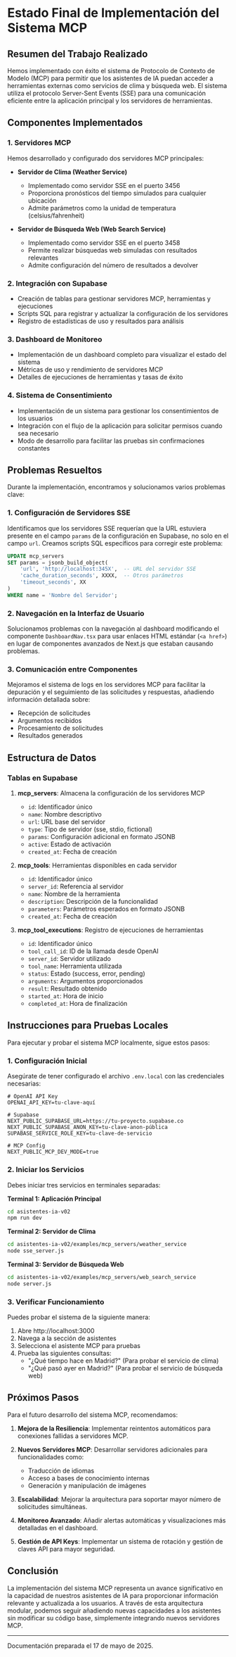 # Estado Final de Implementación del Sistema MCP

## Resumen del Trabajo Realizado

Hemos implementado con éxito el sistema de Protocolo de Contexto de Modelo (MCP) para permitir que los asistentes de IA puedan acceder a herramientas externas como servicios de clima y búsqueda web. El sistema utiliza el protocolo Server-Sent Events (SSE) para una comunicación eficiente entre la aplicación principal y los servidores de herramientas.

## Componentes Implementados

### 1. Servidores MCP

Hemos desarrollado y configurado dos servidores MCP principales:

- **Servidor de Clima (Weather Service)**
  - Implementado como servidor SSE en el puerto 3456
  - Proporciona pronósticos del tiempo simulados para cualquier ubicación
  - Admite parámetros como la unidad de temperatura (celsius/fahrenheit)

- **Servidor de Búsqueda Web (Web Search Service)**
  - Implementado como servidor SSE en el puerto 3458
  - Permite realizar búsquedas web simuladas con resultados relevantes
  - Admite configuración del número de resultados a devolver

### 2. Integración con Supabase

- Creación de tablas para gestionar servidores MCP, herramientas y ejecuciones
- Scripts SQL para registrar y actualizar la configuración de los servidores
- Registro de estadísticas de uso y resultados para análisis

### 3. Dashboard de Monitoreo

- Implementación de un dashboard completo para visualizar el estado del sistema
- Métricas de uso y rendimiento de servidores MCP
- Detalles de ejecuciones de herramientas y tasas de éxito

### 4. Sistema de Consentimiento

- Implementación de un sistema para gestionar los consentimientos de los usuarios
- Integración con el flujo de la aplicación para solicitar permisos cuando sea necesario
- Modo de desarrollo para facilitar las pruebas sin confirmaciones constantes

## Problemas Resueltos

Durante la implementación, encontramos y solucionamos varios problemas clave:

### 1. Configuración de Servidores SSE

Identificamos que los servidores SSE requerían que la URL estuviera presente en el campo `params` de la configuración en Supabase, no solo en el campo `url`. Creamos scripts SQL específicos para corregir este problema:

```sql
UPDATE mcp_servers 
SET params = jsonb_build_object(
    'url', 'http://localhost:345X',  -- URL del servidor SSE
    'cache_duration_seconds', XXXX,  -- Otros parámetros
    'timeout_seconds', XX
)
WHERE name = 'Nombre del Servidor';
```

### 2. Navegación en la Interfaz de Usuario

Solucionamos problemas con la navegación al dashboard modificando el componente `DashboardNav.tsx` para usar enlaces HTML estándar (`<a href>`) en lugar de componentes avanzados de Next.js que estaban causando problemas.

### 3. Comunicación entre Componentes

Mejoramos el sistema de logs en los servidores MCP para facilitar la depuración y el seguimiento de las solicitudes y respuestas, añadiendo información detallada sobre:
- Recepción de solicitudes
- Argumentos recibidos
- Procesamiento de solicitudes
- Resultados generados

## Estructura de Datos

### Tablas en Supabase

1. **mcp_servers**: Almacena la configuración de los servidores MCP
   - `id`: Identificador único
   - `name`: Nombre descriptivo
   - `url`: URL base del servidor
   - `type`: Tipo de servidor (sse, stdio, fictional)
   - `params`: Configuración adicional en formato JSONB
   - `active`: Estado de activación
   - `created_at`: Fecha de creación

2. **mcp_tools**: Herramientas disponibles en cada servidor
   - `id`: Identificador único
   - `server_id`: Referencia al servidor
   - `name`: Nombre de la herramienta
   - `description`: Descripción de la funcionalidad
   - `parameters`: Parámetros esperados en formato JSONB
   - `created_at`: Fecha de creación

3. **mcp_tool_executions**: Registro de ejecuciones de herramientas
   - `id`: Identificador único
   - `tool_call_id`: ID de la llamada desde OpenAI
   - `server_id`: Servidor utilizado
   - `tool_name`: Herramienta utilizada
   - `status`: Estado (success, error, pending)
   - `arguments`: Argumentos proporcionados
   - `result`: Resultado obtenido
   - `started_at`: Hora de inicio
   - `completed_at`: Hora de finalización

## Instrucciones para Pruebas Locales

Para ejecutar y probar el sistema MCP localmente, sigue estos pasos:

### 1. Configuración Inicial

Asegúrate de tener configurado el archivo `.env.local` con las credenciales necesarias:

```
# OpenAI API Key
OPENAI_API_KEY=tu-clave-aquí

# Supabase
NEXT_PUBLIC_SUPABASE_URL=https://tu-proyecto.supabase.co
NEXT_PUBLIC_SUPABASE_ANON_KEY=tu-clave-anon-pública
SUPABASE_SERVICE_ROLE_KEY=tu-clave-de-servicio

# MCP Config
NEXT_PUBLIC_MCP_DEV_MODE=true
```

### 2. Iniciar los Servicios

Debes iniciar tres servicios en terminales separadas:

**Terminal 1: Aplicación Principal**
```bash
cd asistentes-ia-v02
npm run dev
```

**Terminal 2: Servidor de Clima**
```bash
cd asistentes-ia-v02/examples/mcp_servers/weather_service
node sse_server.js
```

**Terminal 3: Servidor de Búsqueda Web**
```bash
cd asistentes-ia-v02/examples/mcp_servers/web_search_service
node server.js
```

### 3. Verificar Funcionamiento

Puedes probar el sistema de la siguiente manera:

1. Abre http://localhost:3000
2. Navega a la sección de asistentes
3. Selecciona el asistente MCP para pruebas
4. Prueba las siguientes consultas:
   - "¿Qué tiempo hace en Madrid?" (Para probar el servicio de clima)
   - "¿Qué pasó ayer en Madrid?" (Para probar el servicio de búsqueda web)

## Próximos Pasos

Para el futuro desarrollo del sistema MCP, recomendamos:

1. **Mejora de la Resiliencia**: Implementar reintentos automáticos para conexiones fallidas a servidores MCP.

2. **Nuevos Servidores MCP**: Desarrollar servidores adicionales para funcionalidades como:
   - Traducción de idiomas
   - Acceso a bases de conocimiento internas
   - Generación y manipulación de imágenes

3. **Escalabilidad**: Mejorar la arquitectura para soportar mayor número de solicitudes simultáneas.

4. **Monitoreo Avanzado**: Añadir alertas automáticas y visualizaciones más detalladas en el dashboard.

5. **Gestión de API Keys**: Implementar un sistema de rotación y gestión de claves API para mayor seguridad.

## Conclusión

La implementación del sistema MCP representa un avance significativo en la capacidad de nuestros asistentes de IA para proporcionar información relevante y actualizada a los usuarios. A través de esta arquitectura modular, podemos seguir añadiendo nuevas capacidades a los asistentes sin modificar su código base, simplemente integrando nuevos servidores MCP.

---

Documentación preparada el 17 de mayo de 2025.

